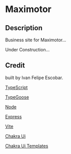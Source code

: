 # Maximotor

## Description

Business site for Maximotor...

Under Construction...

## Credit

built by Ivan Felipe Escobar.

[TypeScript](https://www.typescriptlang.org/)

[TypeGoose](https://typegoose.github.io/typegoose/)

[Node](https://nodejs.org/en)

[Express](https://expressjs.com/)

[Vite](https://vitejs.dev/)

[Chakra Ui](https://chakra-ui.com/) 

[Chakra Ui Templates](https://chakra-templates.dev/)
